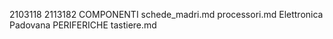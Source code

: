 2103118
2113182
COMPONENTI
schede_madri.md
processori.md
Elettronica Padovana
PERIFERICHE
tastiere.md
